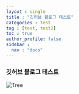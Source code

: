 ```yaml
---
layout : single
title : "깃허브 블로그 테스트"
categories : test
tag : [test, test2]
toc : true
author_profile: false
sidebar :
  nav : "docs"
---
```


### 깃허브 블로그 테스트

![Tree](https://github.com/ledraco/TIL/assets/98178673/7a64837e-5a35-49a0-8dca-d9e98d7ab52a)

